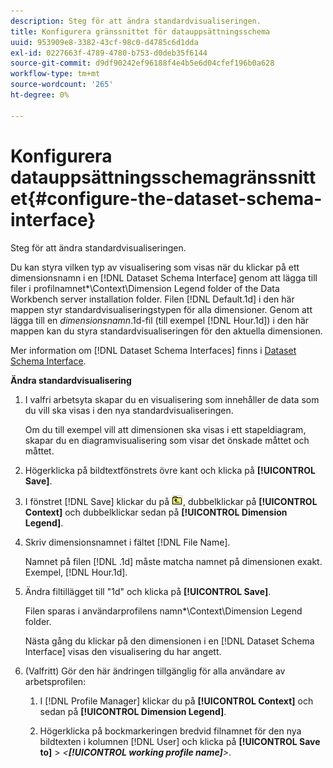 ```yaml
---
description: Steg för att ändra standardvisualiseringen.
title: Konfigurera gränssnittet för datauppsättningsschema
uuid: 953909e8-3382-43cf-98c0-d4785c6d1dda
exl-id: 0227663f-4789-4780-b753-d0deb35f6144
source-git-commit: d9df90242ef96188f4e4b5e6d04cfef196b0a628
workflow-type: tm+mt
source-wordcount: '265'
ht-degree: 0%

---
```


# Konfigurera datauppsättningsschemagränssnittet{#configure-the-dataset-schema-interface}

Steg för att ändra standardvisualiseringen.

Du kan styra vilken typ av visualisering som visas när du klickar på ett dimensionsnamn i en [!DNL Dataset Schema Interface] genom att lägga till filer i profilnamnet*\Context\Dimension Legend folder of the Data Workbench server installation folder. Filen [!DNL Default.1d] i den här mappen styr standardvisualiseringstypen för alla dimensioner. Genom att lägga till en *dimensionsnamn*.1d-fil (till exempel [!DNL Hour.1d]) i den här mappen kan du styra standardvisualiseringen för den aktuella dimensionen.

Mer information om [!DNL Dataset Schema Interfaces] finns i [Dataset Schema Interface](../../../home/c-get-started/c-admin-intrf/c-dtst-sch-intrf.md#concept-e147b3a5b542453ca2b121e1c85bb175).

**Ändra standardvisualisering**

1. I valfri arbetsyta skapar du en visualisering som innehåller de data som du vill ska visas i den nya standardvisualiseringen.

   Om du till exempel vill att dimensionen ska visas i ett stapeldiagram, skapar du en diagramvisualisering som visar det önskade måttet och måttet.

1. Högerklicka på bildtextfönstrets övre kant och klicka på **[!UICONTROL Save]**.
1. I fönstret [!DNL Save] klickar du på ![](assets/btn_folder_up.png), dubbelklickar på **[!UICONTROL Context]** och dubbelklickar sedan på **[!UICONTROL Dimension Legend]**.
1. Skriv dimensionsnamnet i fältet [!DNL File Name].

   Namnet på filen [!DNL .1d] måste matcha namnet på dimensionen exakt. Exempel, [!DNL Hour.1d].

1. Ändra filtillägget till &quot;1d&quot; och klicka på **[!UICONTROL Save]**.

   Filen sparas i användarprofilens namn*\Context\Dimension Legend folder.

   Nästa gång du klickar på den dimensionen i en [!DNL Dataset Schema Interface] visas den visualisering du har angett.

1. (Valfritt) Gör den här ändringen tillgänglig för alla användare av arbetsprofilen:

   1. I [!DNL Profile Manager] klickar du på **[!UICONTROL Context]** och sedan på **[!UICONTROL Dimension Legend]**.

   1. Högerklicka på bockmarkeringen bredvid filnamnet för den nya bildtexten i kolumnen [!DNL User] och klicka på **[!UICONTROL Save to]** > *&lt;**[!UICONTROL working profile name]**>*.
